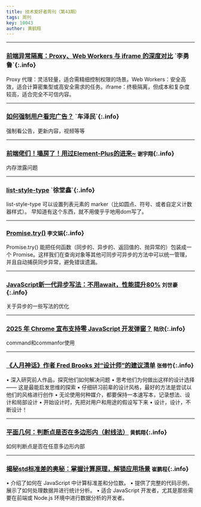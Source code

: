 ```yaml
---
title: 技术爱好者周刊（第43期）
tags: 周刊
key: 10043
author: 黄鹤翔
---
```

---

### [前端异常隔离：Proxy、Web Workers 与 iframe 的深度对比]([https://github.com/zakirullin/cognitive-load/blob/main/README.zh-cn.md](https://mp.weixin.qq.com/s/KesWU1zOcxui0JA-6oRKGw)) `李勇鲁`{:.info}

Proxy 代理：灵活轻量，适合需精细控制权限的场景。Web Workers：安全高效，适合计算密集型或高安全需求的任务。iframe：终极隔离，但成本和复杂度较高，适合完全不可信内容。

---
### [如何强制用户看完广告？]([https://juejin.cn/post/7487548882744803355](https://juejin.cn/post/7461206048140361754)) `车泽民`{:.info}

强制看公告，更新内容，视频等等

---
### [前端佬们！塌房了！用过Element-Plus的进来~](https://juejin.cn/post/7485966905418760227) `谢宇翔`{:.info}

内存泄露问题

---
### [list-style-type]([https://threejs.org/manual/#zh/offscreencanvas](https://developer.mozilla.org/zh-CN/docs/Web/CSS/list-style-type)) `徐堂鑫`{:.info}

list-style-type 可以设置列表元素的 marker（比如圆点、符号、或者自定义计数器样式）。
早知道有这个东西，就不用傻乎乎地用dom写了。

---
### [Promise.try()](https://developer.mozilla.org/zh-CN/docs/Web/JavaScript/Reference/Global_Objects/Promise/try) `李文娟`{:.info}

Promise.try() 能把任何函数（同步的、异步的、返回值的、抛异常的）包装成一个 Promise。这样我们在查询对象等其他可同步可异步的方法中可以统一管理，并且自动捕获同步异常，避免错误遗漏。

---
### [JavaScript新一代异步写法：不用await，性能提升80%](https://mp.weixin.qq.com/s/lUZTDytcGcgOe33tyz4uMA) `刘世豪`{:.info}

关于异步的一些写法的优化

---
### [2025 年 Chrome 宣布支持零 JavaScript 开发弹窗？](https://mp.weixin.qq.com/s/VjmILNg2e9l3K9SadTd9Hw) `陆欣`{:.info}

command和commanfor使用

---
### [《人月神话》作者 Fred Brooks 对“设计师”的建议清单](https://www.infoq.com/articles/brooks-design-book-review/) `张修竹`{:.info}

• 深入研究前人作品，探究他们如何解决问题
• 思考他们为何做出这样的设计选择 —— 这是最能启发思维的探索
• 仔细研习前辈的设计风格，最好的方法是尝试以他们的风格进行创作
• 无论使用何种媒介，都要保持一本速写本，记录想法、设计和局部设计
• 开始设计时，先把对用户和用途的假设写下来
• 设计，设计，不断设计！

---
### [平面几何：判断点是否在多边形内（射线法）](https://juejin.cn/post/7376104996905713699?from=search-suggest) `黄鹤翔`{:.info}

如何判断点是否在任意多边形内部

---
### [揭秘std标准差的奥秘：掌握计算原理，解锁应用场景](https://wenku.csdn.net/column/fj7h5n1sw2) `崔鹏程`{:.info}

• 介绍了如何在 JavaScript 中计算标准差和分位数。
• 提供了完整的代码示例，展示了如何处理数据并进行统计分析。
• 适合 JavaScript 开发者，尤其是那些需要在前端或 Node.js 环境中进行数据分析的开发者。
